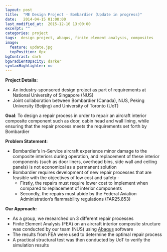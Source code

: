 ```yaml
---
layout: post
title:  "ME Design Project - Bombardier (Update in progress)"
date:   2014-04-15 01:00:00
last_modified_at:  2015-12-16 13:00:00
excerpt: ""
categories: project
tags:  design project, abaqus, finite element analysis, composites
image:
  feature: update.jpg
  topPosition: 0px
bgContrast: dark
bgGradientOpacity: darker
syntaxHighlighter: no
---
```

**Project Details:**

* An industry-sponsored design project as part of requirements at National University of Singapore (NUS)
* Joint collaboration between Bombardier (Canada), NUS, Peking University (Beijing) and University of Toronto (UoT)

**Goal**: To design a repair process in order to repair an aircraft interior composite component such as door, cabin head and wall lining, while ensuring that the repair process meets the requirements set forth by Bombardier

**Problem Statement:**

* Bombardier’s In-Service aircraft experience minor damage to the composite interiors during operation, and replacement of these interior components (such as door liners, overhead bins, side wall and ceiling panels) is not economical as a permanent solution
* Bombardier requires development of new repair processes that are feasible with the objectives of low cost and safety - 
	* Firstly, the repairs must require lower cost to implement when compared to replacement of interior components
	* Secondly, the repairs must abide by the Federal Aviation Administration’s flammability regulations (FAR25.853)

**Our Approach:**

* As a group, we researched on 3 different repair processes
* Finite Element Analysis (FEA) on an aircraft interior composite structure was conducted by our team (NUS) using [Abaqus] software 
* The results from FEA were used to determine the optimal repair process
* A practical structural test was then conducted by UoT to verify the simulation results





[Abaqus]: http://www.3ds.com/products-services/simulia/products/abaqus/latest-release/